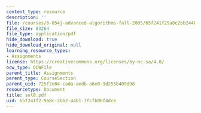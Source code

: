 ```yaml
---
content_type: resource
description: ''
file: /courses/6-854j-advanced-algorithms-fall-2005/65f241f29a8c2bb244b17fcfb0bf4dce_sol8.pdf
file_size: 83264
file_type: application/pdf
hide_download: true
hide_download_original: null
learning_resource_types:
- Assignments
license: https://creativecommons.org/licenses/by-nc-sa/4.0/
ocw_type: OCWFile
parent_title: Assignments
parent_type: CourseSection
parent_uid: 725f2e04-cada-aedb-a6e0-9d255b409d98
resourcetype: Document
title: sol8.pdf
uid: 65f241f2-9a8c-2bb2-44b1-7fcfb0bf4dce
---
```

